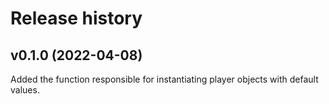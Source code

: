Release history
========================

v0.1.0 (2022-04-08)
------------------------
Added the function responsible for instantiating player objects
with default values.
